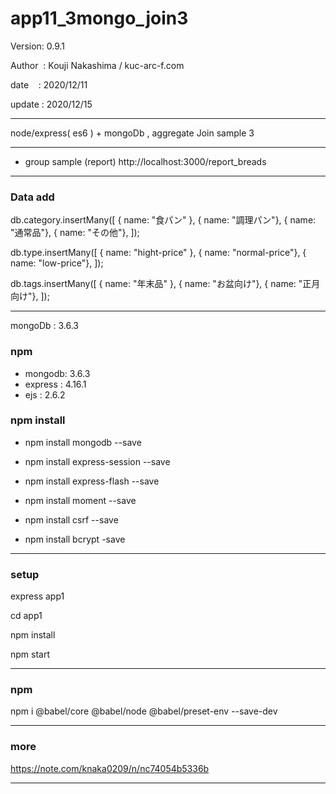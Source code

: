﻿# app11_3mongo_join3

 Version: 0.9.1

 Author  : Kouji Nakashima / kuc-arc-f.com

 date    : 2020/12/11 

 update : 2020/12/15 

***

node/express( es6 ) + mongoDb ,  aggregate Join sample 3

***
* group sample (report) http://localhost:3000/report_breads

***
### Data add

db.category.insertMany([
  { name: "食パン" },
  { name: "調理パン"},
  { name: "通常品"},
  { name: "その他"},
]);

db.type.insertMany([
  { name: "hight-price" },
  { name: "normal-price"},
  { name: "low-price"},
]);

db.tags.insertMany([
  { name: "年末品" },
  { name: "お盆向け"},
  { name: "正月向け"},
]);

***
mongoDb : 3.6.3

### npm
* mongodb: 3.6.3
* express : 4.16.1
* ejs : 2.6.2

### npm install

* npm install mongodb --save

* npm install express-session --save
* npm install express-flash --save
* npm install moment --save
* npm install csrf --save
* npm install bcrypt -save

***
### setup
express app1

cd app1

npm install

npm start

***
### npm

npm i @babel/core @babel/node @babel/preset-env --save-dev

***
### more

https://note.com/knaka0209/n/nc74054b5336b


***

